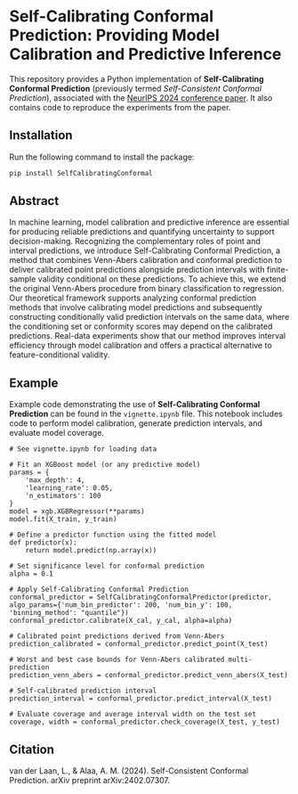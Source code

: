 # Self-Calibrating Conformal Prediction: Providing Model Calibration and Predictive Inference

This repository provides a Python implementation of **Self-Calibrating Conformal Prediction** (previously termed *Self-Consistent Conformal Prediction*), associated with the [NeurIPS 2024 conference paper](https://openreview.net/pdf?id=BJ6HkT7qIk). It also contains code to reproduce the experiments from the paper.


## Installation

Run the following command to install the package:

```bash
pip install SelfCalibratingConformal
```

## Abstract

In machine learning, model calibration and predictive inference are essential for producing reliable predictions and quantifying uncertainty to support decision-making. Recognizing the complementary roles of point and interval predictions, we introduce Self-Calibrating Conformal Prediction, a method that combines Venn-Abers calibration and conformal prediction to deliver calibrated point predictions alongside prediction intervals with finite-sample validity conditional on these predictions. To achieve this, we extend the original Venn-Abers procedure from binary classification to regression. Our theoretical framework supports analyzing conformal prediction methods that involve calibrating model predictions and subsequently constructing conditionally valid prediction intervals on the same data, where the conditioning set or conformity scores may depend on the calibrated predictions. Real-data experiments show that our method improves interval efficiency through model calibration and offers a practical alternative to feature-conditional validity.

## Example

Example code demonstrating the use of **Self-Calibrating Conformal Prediction** can be found in the `vignette.ipynb` file. This notebook includes code to perform model calibration, generate prediction intervals, and evaluate model coverage.

```{python}
# See vignette.ipynb for loading data

# Fit an XGBoost model (or any predictive model)
params = {
    'max_depth': 4,
    'learning_rate': 0.05,
    'n_estimators': 100
}
model = xgb.XGBRegressor(**params)
model.fit(X_train, y_train)

# Define a predictor function using the fitted model
def predictor(x):
    return model.predict(np.array(x))

# Set significance level for conformal prediction
alpha = 0.1

# Apply Self-Calibrating Conformal Prediction
conformal_predictor = SelfCalibratingConformalPredictor(predictor, algo_params={'num_bin_predictor': 200, 'num_bin_y': 100, 'binning_method': "quantile"})
conformal_predictor.calibrate(X_cal, y_cal, alpha=alpha)

# Calibrated point predictions derived from Venn-Abers
prediction_calibrated = conformal_predictor.predict_point(X_test)

# Worst and best case bounds for Venn-Abers calibrated multi-prediction
prediction_venn_abers = conformal_predictor.predict_venn_abers(X_test)

# Self-calibrated prediction interval
prediction_interval = conformal_predictor.predict_interval(X_test)

# Evaluate coverage and average interval width on the test set
coverage, width = conformal_predictor.check_coverage(X_test, y_test)
```


## Citation
van der Laan, L., & Alaa, A. M. (2024). Self-Consistent Conformal Prediction. arXiv preprint arXiv:2402.07307.

